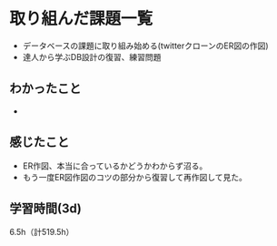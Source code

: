# 取り組んだ課題一覧
- データベースの課題に取り組み始める(twitterクローンのER図の作図)
- 達人から学ぶDB設計の復習、練習問題

## わかったこと
- 
    
## 感じたこと
- ER作図、本当に合っているかどうかわからず沼る。
- もう一度ER図作図のコツの部分から復習して再作図して見た。
  
## 学習時間(3d)
6.5h（計519.5h）